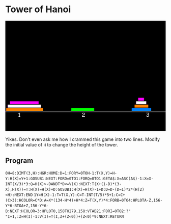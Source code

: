 # Tower of Hanoi

![image](media/tower-of-hanoi.png "Tower of Hanoi Screenshot")

Yikes. Don't even ask me how I crammed this game into two lines. Modify the initial value of `H` to change the height of the tower.

## Program

`0H=8:DIMT(3,H):HGR:HOME:D=1:FORY=0TOH-1:T(X,Y)=H-Y:H(X)=Y+1:GOSUB1:NEXT:FORD=0TO1:FORQ=0TO1:GETA$:X=ASC(A$)-1:X=X-INT(X/3)*3:Q=H(X)>-DANDT*D<=V(X):NEXT:T(X+(1-D)*(3-X),H(X))=T:H(X)=H(X)+D:GOSUB1:H(X)=H(X)-1+D:D=D-(D=1)*2*(H(2)<H):NEXT:END`
`1Y=H(X)-1:T=T(X,Y):C=T-INT(T/5)*5+1:C=C+(C>3):HCOLOR=C*D:A=X*(134-H*4)+H*4:Z=T(X,Y)*4:FORB=0TO4:HPLOTA-Z,156-Y*6-BTOA+Z,156-Y*6-B:NEXT:HCOLOR=3:HPLOT0,158TO279,158:VTAB21:FORI=0TO2:?"   "I+1,:Z=H(I)-1:V(I)=T(I,Z+(Z<0))+(Z<0)*9:NEXT:RETURN`
